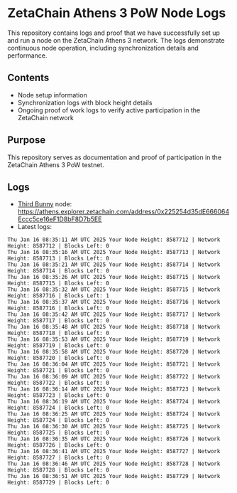# ZetaChain Athens 3 PoW Node Logs
This repository contains logs and proof that we have successfully set up and run a node on the ZetaChain Athens 3 network. The logs demonstrate continuous node operation, including synchronization details and performance.

## Contents
- Node setup information
- Synchronization logs with block height details
- Ongoing proof of work logs to verify active participation in the ZetaChain network

## Purpose
This repository serves as documentation and proof of participation in the ZetaChain Athens 3 PoW testnet.

## Logs

- [Third Bunny](https://thirdbunny.xyz/) node: https://athens.explorer.zetachain.com/address/0x225254d35dE666064Eccc5ce16eF1D8bF8D7b5EE
- Latest logs:
```
Thu Jan 16 08:35:11 AM UTC 2025 Your Node Height: 8587712 | Network Height: 8587712 | Blocks Left: 0
Thu Jan 16 08:35:16 AM UTC 2025 Your Node Height: 8587713 | Network Height: 8587713 | Blocks Left: 0
Thu Jan 16 08:35:21 AM UTC 2025 Your Node Height: 8587714 | Network Height: 8587714 | Blocks Left: 0
Thu Jan 16 08:35:26 AM UTC 2025 Your Node Height: 8587715 | Network Height: 8587715 | Blocks Left: 0
Thu Jan 16 08:35:32 AM UTC 2025 Your Node Height: 8587715 | Network Height: 8587716 | Blocks Left: 1
Thu Jan 16 08:35:37 AM UTC 2025 Your Node Height: 8587716 | Network Height: 8587716 | Blocks Left: 0
Thu Jan 16 08:35:42 AM UTC 2025 Your Node Height: 8587717 | Network Height: 8587717 | Blocks Left: 0
Thu Jan 16 08:35:48 AM UTC 2025 Your Node Height: 8587718 | Network Height: 8587718 | Blocks Left: 0
Thu Jan 16 08:35:53 AM UTC 2025 Your Node Height: 8587719 | Network Height: 8587719 | Blocks Left: 0
Thu Jan 16 08:35:58 AM UTC 2025 Your Node Height: 8587720 | Network Height: 8587720 | Blocks Left: 0
Thu Jan 16 08:36:04 AM UTC 2025 Your Node Height: 8587721 | Network Height: 8587721 | Blocks Left: 0
Thu Jan 16 08:36:09 AM UTC 2025 Your Node Height: 8587722 | Network Height: 8587722 | Blocks Left: 0
Thu Jan 16 08:36:14 AM UTC 2025 Your Node Height: 8587723 | Network Height: 8587723 | Blocks Left: 0
Thu Jan 16 08:36:19 AM UTC 2025 Your Node Height: 8587724 | Network Height: 8587724 | Blocks Left: 0
Thu Jan 16 08:36:25 AM UTC 2025 Your Node Height: 8587724 | Network Height: 8587724 | Blocks Left: 0
Thu Jan 16 08:36:30 AM UTC 2025 Your Node Height: 8587725 | Network Height: 8587725 | Blocks Left: 0
Thu Jan 16 08:36:35 AM UTC 2025 Your Node Height: 8587726 | Network Height: 8587726 | Blocks Left: 0
Thu Jan 16 08:36:41 AM UTC 2025 Your Node Height: 8587727 | Network Height: 8587727 | Blocks Left: 0
Thu Jan 16 08:36:46 AM UTC 2025 Your Node Height: 8587728 | Network Height: 8587728 | Blocks Left: 0
Thu Jan 16 08:36:51 AM UTC 2025 Your Node Height: 8587729 | Network Height: 8587729 | Blocks Left: 0
```
